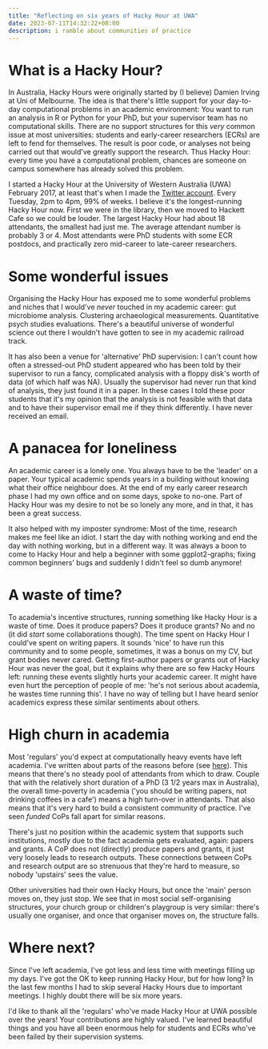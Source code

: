 ```yaml
---
title: "Reflecting on six years of Hacky Hour at UWA"
date: 2023-07-11T14:32:22+08:00
description: i ramble about communities of practice
---
```


# What is a Hacky Hour?

In Australia, Hacky Hours were originally started by (I believe) Damien Irving at Uni of Melbourne. The idea is that there's little support for your day-to-day computational problems in an academic environment: You want to run an analysis in R or Python for your PhD, but your supervisor team has no computational skills. There are no support structures for this *very* common issue at most universities: students and early-career researchers (ECRs) are left to fend for themselves. The result is poor code, or analyses not being carried out that would've greatly support the research. Thus Hacky Hour: every time you have a computational problem, chances are someone on campus somewhere has already solved this problem.

I started a Hacky Hour at the University of Western Australia (UWA) February 2017, at least that's when I made the [Twitter account](https://twitter.com/hackyHourUWA/). Every Tuesday, 2pm to 4pm, 99% of weeks. I believe it's the longest-running Hacky Hour now. First we were in the library, then we moved to Hackett Cafe so we could be louder. The largest Hacky Hour had about 18 attendants, the smallest had just me. The average attendant number is probably 3 or 4. Most attendants were PhD students with some ECR postdocs, and practically zero mid-career to late-career researchers.
 
# Some wonderful issues

Organising the Hacky Hour has exposed me to some wonderful problems and niches that I would've *never* touched in my academic career: gut microbiome analysis. Clustering archaeological measurements. Quantitative psych studies evaluations. There's a beautiful universe of wonderful science out there I wouldn't have gotten to see in my academic railroad track.

It has also been a venue for 'alternative' PhD supervision: I can't count how often a stressed-out PhD student appeared who has been told by their supervisor to run a fancy, complicated analysis with a floppy disk's worth of data (of which half was NA). Usually the supervisor had never run that kind of analysis, they just found it in a paper. In these cases I told these poor students that it's my opinion that the analysis is not feasible with that data and to have their supervisor email me if they think differently. I have never received an email.

# A panacea for loneliness

An academic career is a lonely one. You always have to be the 'leader' on a paper. Your typical academic spends years in a building without knowing what their office neighbour does. At the end of my early career research phase I had my own office and on some days, spoke to no-one. Part of Hacky Hour was my desire to not be so lonely any more, and in that, it has been a great success. 

It also helped with my imposter syndrome: Most of the time, research makes me feel like an idiot. I start the day with nothing working and end the day with nothing working, but in a different way. It was always a boon to come to Hacky Hour and help a beginner with some ggplot2-graphs; fixing common beginners' bugs and suddenly I didn't feel so dumb anymore!

# A waste of time?

To academia's incentive structures, running something like Hacky Hour is a waste of time. Does it produce papers? Does it produce grants? No and no (it did *start* some collaborations though). The time spent on Hacky Hour I could've spent on writing papers. It sounds 'nice' to have run this community and to some people, sometimes, it was a bonus on my CV, but grant bodies never cared. Getting first-author papers or grants out of Hacky Hour was never the goal, but it explains why there are so few Hacky Hours left: running these events slightly hurts your academic career. It might have even hurt the perception of people of me: 'he's not serious about academia, he wastes time running this'. I have no way of telling but I have heard senior academics express these similar sentiments about others.

# High churn in academia

Most 'regulars' you'd expect at computationally heavy events have left academia. I've written about parts of the reasons before (see [here](https://philippbayer.github.io/blerg/posts/2023_07_02_the_two_cultures/)). This means that there's no steady pool of attendants from which to draw. Couple that with the relatively short duration of a PhD (3 1/2 years max in Australia), the overall time-poverty in academia ('you should be writing papers, not drinking coffees in a cafe') means a high turn-over in attendants. That also means that it's very hard to build a consistent community of practice. I've seen *funded* CoPs fall apart for similar reasons.

There's just no position within the academic system that supports such institutions, mostly due to the fact academia gets evaluated, again: papers and grants. A CoP does not (directly) produce papers and grants, it just very loosely leads to research outputs. These connections between CoPs and research output are so strenuous that they're hard to measure, so nobody 'upstairs' sees the value.

Other universities had their own Hacky Hours, but once the 'main' person moves on, they just stop. We see that in most social self-organising structures, your church group or children's playgroup is very similar: there's usually one organiser, and once that organiser moves on, the structure falls.

# Where next?

Since I've left academia, I've got less and less time with meetings filling up my days. I've got the OK to keep running Hacky Hour, but for how long? In the last few months I had to skip several Hacky Hours due to important meetings. I highly doubt there will be six more years.

I'd like to thank all the 'regulars' who've made Hacky Hour at UWA possible over the years! Your contributions are highly valued. I've learned beautiful things and you have all been enormous help for students and ECRs who've been failed by their supervision systems.
